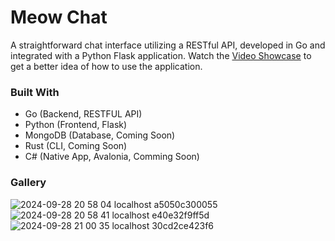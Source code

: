 # Meow Chat
A straightforward chat interface utilizing a RESTful API, developed in Go and integrated with a Python Flask application. Watch the
[Video Showcase](https://github.com/user-attachments/assets/5254ab66-ea61-4472-8415-b679443fa042) to get a better idea of how to use the application.

### Built With
- Go (Backend, RESTFUL API)
- Python (Frontend, Flask)
- MongoDB (Database, Coming Soon)
- Rust (CLI, Coming Soon)
- C# (Native App, Avalonia, Comming Soon)

### Gallery
![2024-09-28 20 58 04 localhost a5050c300055](https://github.com/user-attachments/assets/84c752f9-4acd-417e-a09c-92c89605fedc)
![2024-09-28 20 58 41 localhost e40e32f9ff5d](https://github.com/user-attachments/assets/4236a144-7db0-4c82-a8c3-2df099fc44a9)
![2024-09-28 21 00 35 localhost 30cd2ce423f6](https://github.com/user-attachments/assets/fa36cf89-9661-4126-aa2c-dc4b821a6e6c)
